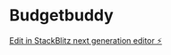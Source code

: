 # Budgetbuddy

[Edit in StackBlitz next generation editor ⚡️](https://stackblitz.com/~/github.com/Supratip1/Budgetbuddy)